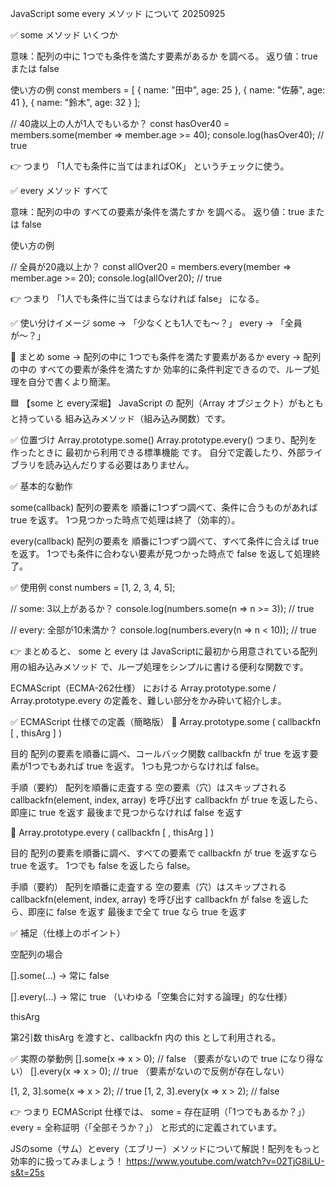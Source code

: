 JavaScript  some every メソッド について 20250925

✅ some メソッド いくつか

意味：配列の中に 1つでも条件を満たす要素があるか を調べる。
返り値：true または false

使い方の例
const members = [
  { name: "田中", age: 25 },
  { name: "佐藤", age: 41 },
  { name: "鈴木", age: 32 }
];

// 40歳以上の人が1人でもいるか？
const hasOver40 = members.some(member => member.age >= 40);
console.log(hasOver40); // true

👉 つまり 「1人でも条件に当てはまればOK」 というチェックに使う。

✅ every メソッド すべて

意味：配列の中の すべての要素が条件を満たすか を調べる。
返り値：true または false

使い方の例

// 全員が20歳以上か？
const allOver20 = members.every(member => member.age >= 20);
console.log(allOver20); // true

👉 つまり 「1人でも条件に当てはまらなければ false」 になる。

✅ 使い分けイメージ
some → 「少なくとも1人でも〜？」
every → 「全員が〜？」

🎯 まとめ
some → 配列の中に 1つでも条件を満たす要素があるか
every → 配列の中の すべての要素が条件を満たすか
効率的に条件判定できるので、ループ処理を自分で書くより簡潔。


 🟦 【some と every深堀】
JavaScript の 配列（Array オブジェクト）がもともと持っている 組み込みメソッド（組み込み関数）です。

✅ 位置づけ
Array.prototype.some()
Array.prototype.every()
つまり、配列を作ったときに 最初から利用できる標準機能 です。
自分で定義したり、外部ライブラリを読み込んだりする必要はありません。

✅ 基本的な動作

some(callback)
配列の要素を 順番に1つずつ調べて、条件に合うものがあれば true を返す。
1つ見つかった時点で処理は終了（効率的）。

every(callback)
配列の要素を 順番に1つずつ調べて、すべて条件に合えば true を返す。
1つでも条件に合わない要素が見つかった時点で false を返して処理終了。

✅ 使用例
const numbers = [1, 2, 3, 4, 5];

// some: 3以上があるか？
console.log(numbers.some(n => n >= 3)); // true

// every: 全部が10未満か？
console.log(numbers.every(n => n < 10)); // true


👉 まとめると、
some と every は JavaScriptに最初から用意されている配列用の組み込みメソッド で、ループ処理をシンプルに書ける便利な関数です。

ECMAScript（ECMA-262仕様） における Array.prototype.some / Array.prototype.every の定義を、難しい部分をかみ砕いて紹介しま。

✅ ECMAScript 仕様での定義（簡略版）
🔹 Array.prototype.some ( callbackfn [ , thisArg ] )

目的
配列の要素を順番に調べ、コールバック関数 callbackfn が true を返す要素が1つでもあれば true を返す。
1つも見つからなければ false。

手順（要約）
配列を順番に走査する
空の要素（穴）はスキップされる
callbackfn(element, index, array) を呼び出す
callbackfn が true を返したら、即座に true を返す
最後まで見つからなければ false を返す

🔹 Array.prototype.every ( callbackfn [ , thisArg ] )

目的
配列の要素を順番に調べ、すべての要素で callbackfn が true を返すなら true を返す。
1つでも false を返したら false。

手順（要約）
配列を順番に走査する
空の要素（穴）はスキップされる
callbackfn(element, index, array) を呼び出す
callbackfn が false を返したら、即座に false を返す
最後まで全て true なら true を返す

✅ 補足（仕様上のポイント）

空配列の場合

[].some(...) → 常に false

[].every(...) → 常に true
（いわゆる「空集合に対する論理」的な仕様）

thisArg

第2引数 thisArg を渡すと、callbackfn 内の this として利用される。

✅ 実際の挙動例
[].some(x => x > 0);   // false （要素がないので true になり得ない）
[].every(x => x > 0);  // true  （要素がないので反例が存在しない）

[1, 2, 3].some(x => x > 2);   // true
[1, 2, 3].every(x => x > 2);  // false

👉 つまり ECMAScript 仕様では、
some = 存在証明（「1つでもあるか？」）
every = 全称証明（「全部そうか？」）
と形式的に定義されています。


JSのsome（サム）とevery（エブリー）メソッドについて解説！配列をもっと効率的に扱ってみましょう！
https://www.youtube.com/watch?v=02TjG8iLU-s&t=25s